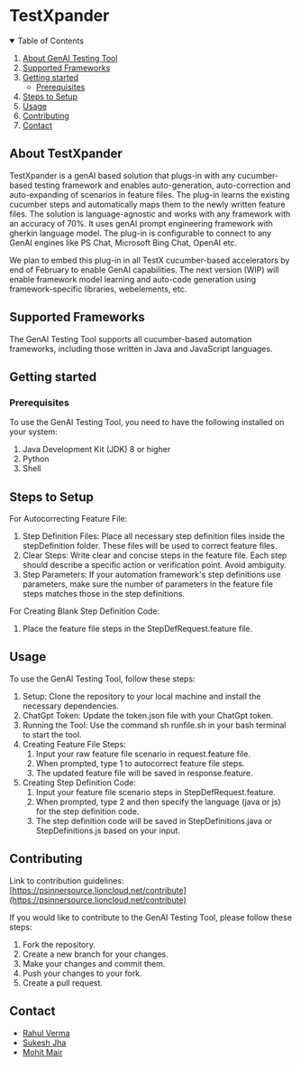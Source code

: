 # TestXpander

<!-- TABLE OF CONTENTS -->
<details open="open">
    <summary>Table of Contents</summary>
    <ol>
        <li><a href="#about-GenAI-Testing-Tool">About GenAI Testing Tool</a></li>
        <li><a href="#supported-frameworks">Supported Frameworks</a></li>     
        <li>
            <a href="#getting-started">Getting started</a>
            <ul>
               <li><a href="#prerequisites">Prerequisites</a></li>
            </ul>
        </li>
        <li><a href="#Steps-to-Setup">Steps to Setup</a></li>
        <li><a href="#usage">Usage</a></li>
        <li><a href="#contributing">Contributing</a></li>
        <li><a href="#contact">Contact</a></li>
    </ol>
</details>
<!--
# Table of Contents
1.  About accessibility testing using axe-core
2.  Supported browsers
3.  Getting started
    *  Prerequisites
    *  Installation
4.  Usage
5.  Contact
-->

## About TestXpander

TestXpander is a genAI based solution that plugs-in with any cucumber-based testing framework and enables auto-generation, auto-correction and auto-expanding of scenarios in feature files. 
The plug-in learns the existing cucumber steps and automatically maps them to the newly written feature files. The solution is language-agnostic and works with any framework with an accuracy of 70%. It uses genAI prompt engineering framework with gherkin language model. The plug-in is configurable to connect to any GenAI engines like PS Chat, Microsoft Bing Chat, OpenAI etc. 

We plan to embed this plug-in in all TestX cucumber-based accelerators by end of February to enable GenAI capabilities. The next version (WIP) will enable framework model learning and auto-code generation using framework-specific libraries, webelements, etc.

## Supported Frameworks

The GenAI Testing Tool supports all cucumber-based automation frameworks, including those written in Java and JavaScript languages.

## Getting started

### Prerequisites
To use the GenAI Testing Tool, you need to have the following installed on your system:

1. Java Development Kit (JDK) 8 or higher
2. Python
3. Shell

## Steps to Setup

For Autocorrecting Feature File:
1. Step Definition Files: Place all necessary step definition files inside the stepDefinition folder. These files will be used to correct feature files.
2. Clear Steps: Write clear and concise steps in the feature file. Each step should describe a specific action or verification point. Avoid ambiguity.
3. Step Parameters: If your automation framework's step definitions use parameters, make sure the number of parameters in the feature file steps matches those in the step definitions.

For Creating Blank Step Definition Code:
1. Place the feature file steps in the StepDefRequest.feature file.

## Usage

To use the GenAI Testing Tool, follow these steps:

1. Setup: Clone the repository to your local machine and install the necessary dependencies.
2. ChatGpt Token: Update the token.json file with your ChatGpt token.
3. Running the Tool: Use the command sh runfile.sh in your bash terminal to start the tool.
4. Creating Feature File Steps: 
    1. Input your raw feature file scenario in request.feature file.
    2. When prompted, type 1 to autocorrect feature file steps.
    3. The updated feature file will be saved in response.feature.
5. Creating Step Definition Code:
    1. Input your feature file scenario steps in StepDefRequest.feature.
    2. When prompted, type 2 and then specify the language (java or js) for the step definition code.
    3. The step definition code will be saved in StepDefinitions.java or StepDefinitions.js based on your input.

## Contributing
Link to contribution guidelines: [https://psinnersource.lioncloud.net/contribute](https://psinnersource.lioncloud.net/contribute)

If you would like to contribute to the GenAI Testing Tool, please follow these steps:

1. Fork the repository.
2. Create a new branch for your changes.
3. Make your changes and commit them.
4. Push your changes to your fork.
5. Create a pull request.


## Contact
* [Rahul Verma](mailto:rahverma3@publicisgroupe.net)
* [Sukesh Jha](mailto:sukesh.jha@publicissapient.com)
* [Mohit Mair](mailto:mohmair@publicisgroupe.net)

